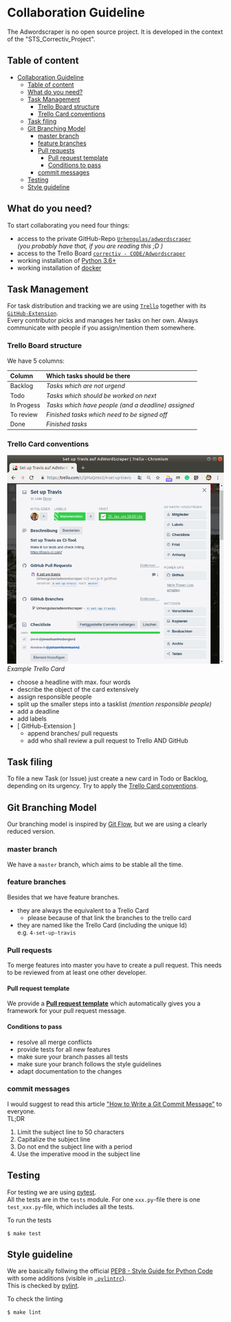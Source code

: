 # Collaboration Guideline

The Adwordscraper is no open source project. It is developed in the context of the "STS_Correctiv_Project".

## Table of content

- [Collaboration Guideline](#collaboration-guideline)
  - [Table of content](#table-of-content)
  - [What do you need?](#what-do-you-need)
  - [Task Management](#task-management)
    - [Trello Board structure](#trello-board-structure)
    - [Trello Card conventions](#trello-card-conventions)
  - [Task filing](#task-filing)
  - [Git Branching Model](#git-branching-model)
    - [master branch](#master-branch)
    - [feature branches](#feature-branches)
    - [Pull requests](#pull-requests)
      - [Pull request template](#pull-request-template)
      - [Conditions to pass](#conditions-to-pass)
    - [commit messages](#commit-messages)
  - [Testing](#testing)
  - [Style guideline](#style-guideline)

## What do you need?
To start collaborating you need four things:
- access to the private GitHub-Repo [`Urhengulas/adwordscraper`](https://github.com/Urhengulas/adwordscraper)  
  _(you probably have that, if you are reading this ;D )_
- access to the Trello Board [`correctiv - CODE/Adwordscraper`](https://trello.com/b/wHsCHEqk/adwordscraper)
- working installation of [Python 3.6+](https://www.python.org/about/gettingstarted/)
- working installation of [docker](https://docs.docker.com/install/)

## Task Management
For task distribution and tracking we are using [`Trello`](https://trello.com/) together with its [`GitHub-Extension`](https://trello.com/power-ups/55a5d916446f517774210004/github).  
Every contributor picks and manages her tasks on her own. Always communicate with people if you assign/mention them somewhere.

### Trello Board structure

We have 5 columns:

| Column | Which tasks should be there |
| :--- | :--- |
| Backlog| _Tasks which are not urgend_ |
| Todo| _Tasks which should be worked on next_ |
| In Progess| _Tasks which have people (and a deadline) assigned_ |
| To review| _Finished tasks which need to be signed off_ |
| Done| _Finished tasks_ |

### Trello Card conventions

![Trello Card example](img/trello_example.png)  
_Example Trello Card_

- choose a headline with max. four words
- describe the object of the card extensively
- assign responsible people
- split up the smaller steps into a tasklist _(mention responsible people)_
- add a deadline
- add labels
- [ GitHub-Extension ]
  - append branches/ pull requests
  - add who shall review a pull request to Trello AND GitHub

## Task filing

To file a new Task (or Issue) just create a new card in Todo or Backlog, depending on its urgency.
Try to apply the [Trello Card conventions](#trello-card-conventions).

## Git Branching Model

Our branching model is inspired by [Git Flow](https://nvie.com/posts/a-successful-git-branching-model/), but we are using a clearly reduced version.

### master branch
We have a `master` branch, which aims to be stable all the time.

### feature branches
Besides that we have feature branches.
- they are always the equivalent to a Trello Card
  - please because of that link the branches to the trello card
- they are named like the Trello Card (including the unique Id)  
  e.g. `4-set-up-travis`

### Pull requests

To merge features into master you have to create a pull request. This needs to be reviewed from at least one other developer.

#### Pull request template

We provide a [**Pull request template**](PULL_REQUEST_TEMPLATE.md) which automatically gives you a framework for your pull request message.

#### Conditions to pass

- resolve all merge conflicts
- provide tests for all new features
- make sure your branch passes all tests
- make sure your branch follows the style guidelines
- adapt documentation to the changes

### commit messages
I would suggest to read this article ["How to Write a Git Commit Message"](https://chris.beams.io/posts/git-commit/) to everyone.  
TL;DR
1. Limit the subject line to 50 characters
1. Capitalize the subject line
1. Do not end the subject line with a period
1. Use the imperative mood in the subject line


## Testing

For testing we are using [pytest](https://docs.pytest.org/en/latest/).  
All the tests are in the `tests` module. For one `xxx.py`-file there is one `test_xxx.py`-file, which includes all the tests.

To run the tests
```shell
$ make test
```


## Style guideline

We are basically follwing the official [PEP8 - Style Guide for Python Code](https://www.python.org/dev/peps/pep-0008/) with some additions (visible in [`.pylintrc`](../.pylintrc)).  
This is checked by [pylint](https://www.pylint.org/).

To check the linting
```shell
$ make lint
```
